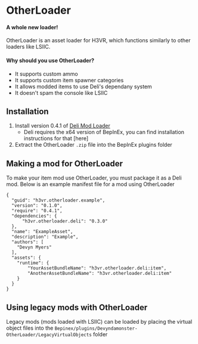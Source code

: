 # OtherLoader
#### A whole new loader!

OtherLoader is an asset loader for H3VR, which functions similarly to other loaders like LSIIC.

#### Why should you use OtherLoader?
- It supports custom ammo
- It supports custom item spawner categories
- It allows modded items to use Deli's dependany system
- It doesn't spam the console like LSIIC

## Installation
1. Install version 0.4.1 of [Deli Mod Loader](https://github.com/Deli-Counter/Deli)
    - Deli requires the x64 version of BepInEx, you can find installation instructions for that [here]
2. Extract the OtherLoader `.zip` file into the BepInEx plugins folder

## Making a mod for OtherLoader

To make your item mod use OtherLoader, you must package it as a Deli mod. Below is an example manifest file for a mod using OtherLoader

```
{
  "guid": "h3vr.otherloader.example",
  "version": "0.1.0",
  "require": "0.4.1",
  "dependencies": {
      "h3vr.otherloader.deli": "0.3.0"
  },
  "name": "ExampleAsset",
  "description": "Example",
  "authors": [ 
    "Devyn Myers"
  ],
  "assets": {
    "runtime": {
        "YourAssetBundleName": "h3vr.otherloader.deli:item",
        "AnotherAssetBundleName": "h3vr.otherloader.deli:item"
    }
  }
}
```

## Using legacy mods with OtherLoader
Legacy mods (mods loaded with LSIIC) can be loaded by placing the virtual object files into the `Bepinex/plugins/Devyndamonster-OtherLoader/LegacyVirtualObjects` folder


